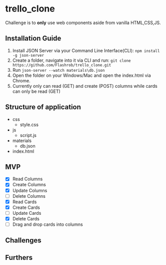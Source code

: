 # trello_clone

Challenge is to **only** use web components aside from vanilla HTML,CSS,JS.

## Installation Guide

 1. Install JSON Server via your Command Line Interface(CLI): `npm install -g json-server`
 2. Create a folder, navigate into it via CLI and run: `git clone https://github.com/Flashrob/trello_clone.git`
 3. Run `json-server --watch materials\db.json`
 4. Open the folder on your Windows/Mac and open the index.html via Chrome.
 5. Currently only can read (GET) and create (POST) columns while cards can only be read (GET)

## Structure of application

 - css
   - style.css
 - js
   - script.js
 - materials
   - db.json 
 - index.html 

## MVP

 - [X] Read Columns
 - [X] Create Columns
 - [X] Update Columns
 - [ ] Delete Columns
 - [X] Read Cards
 - [X] Create Cards
 - [ ] Update Cards
 - [X] Delete Cards
 - [ ] Drag and drop cards into columns

 ## Challenges

 ## Furthers

